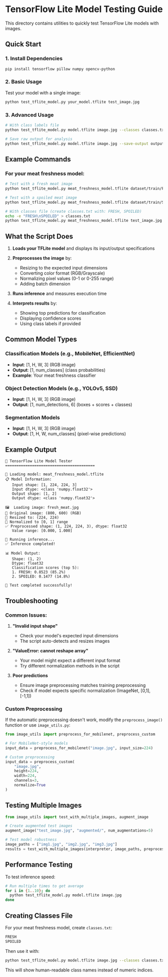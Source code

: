 # TensorFlow Lite Model Testing Guide

This directory contains utilities to quickly test TensorFlow Lite models with images.

## Quick Start

### 1. Install Dependencies

```bash
pip install tensorflow pillow numpy opencv-python
```

### 2. Basic Usage

Test your model with a single image:

```bash
python test_tflite_model.py your_model.tflite test_image.jpg
```

### 3. Advanced Usage

```bash
# With class labels file
python test_tflite_model.py model.tflite image.jpg --classes classes.txt

# Save raw output for analysis
python test_tflite_model.py model.tflite image.jpg --save-output output.npy
```

## Example Commands

### For your meat freshness model:

```bash
# Test with a fresh meat image
python test_tflite_model.py meat_freshness_model.tflite dataset/train/FRESH-100-_JPG.rf.65e835ab6a2890785aade192d1e19549.jpg

# Test with a spoiled meat image
python test_tflite_model.py meat_freshness_model.tflite dataset/train/SPOILED-123-example.jpg

# With classes file (create classes.txt with: FRESH, SPOILED)
echo -e "FRESH\nSPOILED" > classes.txt
python test_tflite_model.py meat_freshness_model.tflite test_image.jpg --classes classes.txt
```

## What the Script Does

1. **Loads your TFLite model** and displays its input/output specifications
2. **Preprocesses the image** by:

   - Resizing to the expected input dimensions
   - Converting color format (RGB/Grayscale)
   - Normalizing pixel values (0-1 or 0-255 range)
   - Adding batch dimension

3. **Runs inference** and measures execution time
4. **Interprets results** by:
   - Showing top predictions for classification
   - Displaying confidence scores
   - Using class labels if provided

## Common Model Types

### Classification Models (e.g., MobileNet, EfficientNet)

- **Input**: [1, H, W, 3] (RGB image)
- **Output**: [1, num_classes] (class probabilities)
- **Example**: Your meat freshness classifier

### Object Detection Models (e.g., YOLOv5, SSD)

- **Input**: [1, H, W, 3] (RGB image)
- **Output**: [1, num_detections, 6] (boxes + scores + classes)

### Segmentation Models

- **Input**: [1, H, W, 3] (RGB image)
- **Output**: [1, H, W, num_classes] (pixel-wise predictions)

## Example Output

```
🤖 TensorFlow Lite Model Tester
========================================

📁 Loading model: meat_freshness_model.tflite
📋 Model Information:
   Input shape: [1, 224, 224, 3]
   Input dtype: <class 'numpy.float32'>
   Output shape: [1, 2]
   Output dtype: <class 'numpy.float32'>

🖼️  Loading image: fresh_meat.jpg
📸 Original image: (800, 600) (RGB)
📏 Resized to: (224, 224)
🔢 Normalized to [0, 1] range
✅ Preprocessed shape: (1, 224, 224, 3), dtype: float32
   Value range: [0.000, 1.000]

🚀 Running inference...
✅ Inference completed!

📊 Model Output:
   Shape: (1, 2)
   Dtype: float32
   Classification scores (top 5):
   1. FRESH: 0.8523 (85.2%)
   2. SPOILED: 0.1477 (14.8%)

🎉 Test completed successfully!
```

## Troubleshooting

### Common Issues:

1. **"Invalid input shape"**

   - Check your model's expected input dimensions
   - The script auto-detects and resizes images

2. **"ValueError: cannot reshape array"**

   - Your model might expect a different input format
   - Try different normalization methods in the script

3. **Poor predictions**
   - Ensure image preprocessing matches training preprocessing
   - Check if model expects specific normalization (ImageNet, [0,1], [-1,1])

### Custom Preprocessing

If the automatic preprocessing doesn't work, modify the `preprocess_image()` function or use `image_utils.py`:

```python
from image_utils import preprocess_for_mobilenet, preprocess_custom

# For MobileNet-style models
input_data = preprocess_for_mobilenet("image.jpg", input_size=224)

# Custom preprocessing
input_data = preprocess_custom(
    "image.jpg",
    height=224,
    width=224,
    channels=3,
    normalize=True
)
```

## Testing Multiple Images

```python
from image_utils import test_with_multiple_images, augment_image

# Create augmented test images
augment_image("test_image.jpg", "augmented/", num_augmentations=5)

# Test model robustness
image_paths = ["img1.jpg", "img2.jpg", "img3.jpg"]
results = test_with_multiple_images(interpreter, image_paths, preprocess_fn)
```

## Performance Testing

To test inference speed:

```bash
# Run multiple times to get average
for i in {1..10}; do
  python test_tflite_model.py model.tflite image.jpg
done
```

## Creating Classes File

For your meat freshness model, create `classes.txt`:

```txt
FRESH
SPOILED
```

Then use it with:

```bash
python test_tflite_model.py model.tflite image.jpg --classes classes.txt
```

This will show human-readable class names instead of numeric indices.
